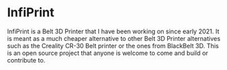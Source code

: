 # InfiPrint
InfiPrint is a Belt 3D Printer that I have been working on since early 2021. It is meant as a much cheaper alternative to other Belt 3D Printer alternatives such as the Creality CR-30 Belt printer or the ones from BlackBelt 3D. This is an open source project that anyone is welcome to come and build or contribute to.
